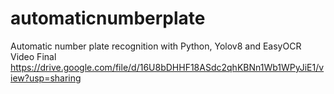 # automaticnumberplate
Automatic number plate recognition with Python, Yolov8 and EasyOCR
Video Final 
https://drive.google.com/file/d/16U8bDHHF18ASdc2qhKBNn1Wb1WPyJiE1/view?usp=sharing
